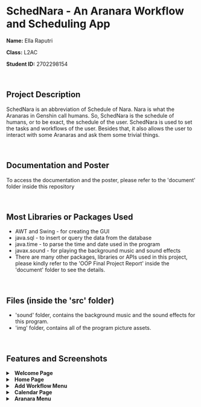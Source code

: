 # SchedNara - An Aranara Workflow and Scheduling App

**Name:** Ella Raputri

**Class:** L2AC

**Student ID:** 2702298154

<br>

## Project Description
SchedNara is an abbreviation of Schedule of Nara. Nara is what the Aranaras in Genshin call humans. So, SchedNara is the schedule of humans, or to be exact, the schedule of the user.
SchedNara is used to set the tasks and workflows of the user. Besides that, it also allows the user to interact with some Aranaras and ask them some trivial things. 

<br>

## Documentation and Poster
To access the documentation and the poster, please refer to the 'document' folder inside this repository

<br>

## Most Libraries or Packages Used
- AWT and Swing - for creating the GUI
- java.sql - to insert or query the data from the database
- java.time - to parse the time and date used in the program
- javax.sound - for playing the background music and sound effects
- There are many other packages, libraries or APIs used in this project, please kindly refer to the 'OOP Final Project Report' inside the 'document' folder to see the details.

<br>

## Files (inside the 'src' folder)
- 'sound' folder, contains the background music and the sound effects for this program.
- 'img' folder, contains all of the program picture assets. 

<br>

## Features and Screenshots
<details>
<summary>&ensp;<b>Welcome Page</b></summary>

- Welcome Page is the first page that the user accesses when opening this app.

- From here, the user can choose to Sign Up or Login.

- Here are some images of this page:

  <img src="README_images/welcomepage1.png" alt ="Welcome Page" width = "600"><br>

  <img src="README_images/welcomepage2.png" alt="Sign Up" width = "600"><br>

  <img src="README_images/welcomepage3.png" alt="Login" width = "600">

<br>
</details>

<details>
<summary>&ensp;<b>Home Page</b></summary>

- Home Page is the landing page after the user has signed up or login to their account.

- Here, the user can view the task completion chart, their default Aranara, their upcoming tasks for today, and a random quote. User can also navigates to other menus through the side navigation bar.

- Here are the image of this page:

  <img src="README_images/homepage1.png" alt ="Home Page" width = "600">

<br>
</details>

<details>
<summary>&ensp;<b>Add Workflow Menu</b></summary>

- Add Workflow Menu is the menu for the user to edit their workflows.

- Here, user can choose to:
    - Add, edit, and delete workflow
    - Add, edit, and delete the flows inside the workflow
    - Generate the workflow flows into date (text)

- Here are some images of this page:

  <img src="README_images/addworkflow1.png" alt ="Add Workflow Menu" width = "600"><br>

  <img src="README_images/addworkflow2.png" alt="Edit Workflow" width = "600"><br>

  <img src="README_images/addworkflow3.png" alt="Generate Workflow to Text" width = "600">

<br>
</details>

<details>
<summary>&ensp;<b>Calendar Page</b></summary>

- Calendar Page is the page for the user to see their tasks in the calendar.

- Here, user can choose to:
    - Add, edit, and delete tasks
    - Set the task to be completed
    - Insert workflow's flows as tasks to the calendar
    - Contact other people in WhatsApp with the contact list and the message templates
    - Add, edit, and delete contacts and message templates

- Here are some images of this page:

  <img src="README_images/calendar1.png" alt ="Calendar Menu" width = "600"><br>

  <img src="README_images/calendar2.png" alt="Edit Task" width = "600"><br>

  <img src="README_images/calendar3.png" alt="Insert Workflow Tasks" width = "600"><br>

  <img src="README_images/calendar4.png" alt ="Contact Others" width = "600">

<br>
</details>

<details>
<summary>&ensp;<b>Aranara Menu</b></summary>

- Aranara menu is the menu for the user to visit the Aranara and interact with them.

- Here, user can choose to:
    - Interact with the Aranara
    - Ask trivial things about task, weather, etc. from the Aranara
    - Change the background music by changing the default Aranara

- Here are some images of this page:

  <img src="README_images/aranara1.png" alt="Aranara Menu" width = "600"><br>

  <img src="README_images/aranara2.png" alt ="Aranara Actibity Page or Edit Aranara" width = "600">

<br>
</details>



